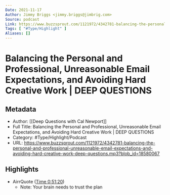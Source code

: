 ```yaml
---
Date: 2021-11-17
Author: Jimmy Briggs <jimmy.briggs@jimbrig.com>
Source: podcast
Link: https://www.buzzsprout.com/1121972/4342781-balancing-the-personal-and-professional-unreasonable-email-expectations-and-avoiding-hard-creative-work-deep-questions.mp3?blob_id=18580067
Tags: [ "#Type/Highlight" ]
Aliases: []
---
```

# Balancing the Personal and Professional, Unreasonable Email Expectations, and Avoiding Hard Creative Work | DEEP QUESTIONS

## Metadata
- Author: [[Deep Questions with Cal Newport]]
- Full Title: Balancing the Personal and Professional, Unreasonable Email Expectations, and Avoiding Hard Creative Work | DEEP QUESTIONS
- Category: #Type/Highlight/Podcast
- URL: https://www.buzzsprout.com/1121972/4342781-balancing-the-personal-and-professional-unreasonable-email-expectations-and-avoiding-hard-creative-work-deep-questions.mp3?blob_id=18580067

## Highlights
- AirrQuote ([Time 0:51:20](https://www.airr.io/quote/5f3724a0a7c7e0da4e99a887))
    - Note: Your brain needs to trust the plan
